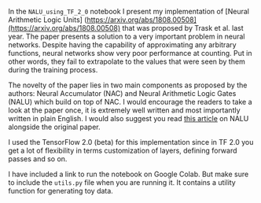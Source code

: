 In the `NALU_using_TF_2_0` notebook I present my implementation of [Neural Arithmetic Logic Units] (https://arxiv.org/abs/1808.00508](https://arxiv.org/abs/1808.00508) that was proposed by Trask et al. last year. The paper presents a solution to a very important problem in neural networks. Despite having the capability of approximating any arbitrary functions, neural networks show very poor performance at counting. Put in other words, they fail to extrapolate to the values that were seen by them during the training process. 

The novelty of the paper lies in two main components as proposed by the authors: Neural Accumulator (NAC) and Neural Arithmetic Logic Gates (NALU) which build on top of NAC. I would encourage the readers to take a look at the paper once, it is extremely well written and most importantly written in plain English. I would also suggest you read [this article](https://medium.com/tensorflow/understanding-neural-arithmetic-logic-units-11b0f85c1d1d) on NALU alongside the original paper. 

I used the TensorFlow 2.0 (beta) for this implementation since in TF 2.0 you get a lot of flexibility in terms customization of layers, defining forward passes and so on. 
 
I have included a link to run the notebook on Google Colab. But make sure to include the `utils.py` file when you are running it. It contains a utility function for generating toy data. 
